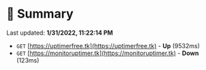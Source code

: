 # 📖 Summary
Last updated: **1/31/2022, 11:22:14 PM**

- `GET` [https://uptimerfree.tk](https://uptimerfree.tk) - **Up** (9532ms)
- `GET` [https://monitoruptimer.tk](https://monitoruptimer.tk) - **Down** (123ms)
